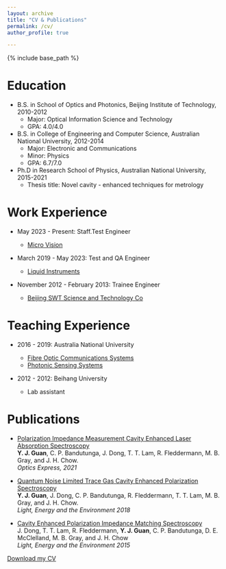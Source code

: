 ```yaml
---
layout: archive
title: "CV & Publications"
permalink: /cv/
author_profile: true

---
```


{% include base_path %}

Education
======
* B.S. in School of Optics and Photonics, Beijing Institute of Technology, 2010-2012
  * Major: Optical Information Science and Technology
  * GPA: 4.0/4.0
* B.S. in College of Engineering and Computer Science, Australian National University, 2012-2014
  * Major: Electronic and Communications
  * Minor: Physics
  * GPA: 6.7/7.0
* Ph.D in Research School of Physics, Australian National University, 2015-2021
  * Thesis title: Novel cavity - enhanced techniques for metrology

Work Experience
======
* May 2023 - Present: Staff.Test Engineer
  * [Micro Vision](https://microvision.com/)

* March 2019 - May 2023: Test and QA Engineer
  * [Liquid Instruments](https://www.liquidinstruments.com/)

* November 2012 - February 2013: Trainee Engineer
  * [Beijing SWT Science and Technology Co](http://www.swt-oc.com/english.php)

Teaching Experience
======
* 2016 - 2019: Australia National University
  * [Fibre Optic Communications Systems](https://programsandcourses.anu.edu.au/course/PHYS3060)
  * [Photonic Sensing Systems](https://programsandcourses.anu.edu.au/2019/course/phys6502)

* 2012 - 2012: Beihang University
  * Lab assistant

Publications
======  
* [Polarization Impedance Measurement Cavity Enhanced Laser Absorption Spectroscopy](https://www.osapublishing.org/oe/fulltext.cfm?uri=oe-29-21-33836&id=460101)<br/>
  **Y. J. Guan**, C. P. Bandutunga, J. Dong, T. T. Lam, R. Fleddermann, M. B. Gray, and J. H. Chow. <br/>
  *Optics Express, 2021*
   
* [Quantum Noise Limited Trace Gas Cavity Enhanced Polarization Spectroscopy](https://www.osapublishing.org/abstract.cfm?uri=EE-2018-EW3A.8)<br/>
  **Y. J. Guan**, J. Dong, C. P. Bandutunga, R. Fleddermann, T. T. Lam, M. B. Gray, and J. H. Chow.  
  *Light, Energy and the Environment 2018*

* [Cavity Enhanced Polarization Impedance Matching Spectroscopy](https://www.osapublishing.org/abstract.cfm?uri=EE-2015-ETh2A.2)<br/>
  J. Dong, T. T. Lam, R. Fleddermann, **Y. J. Guan**, C. P. Bandutunga, D. E. McClelland, M. B. Gray, and J. H. Chow      
  *Light, Energy and the Environment 2015*
     
 


[Download my CV](https://yajieguan.github.io/files/Yajie_CV.pdf)

